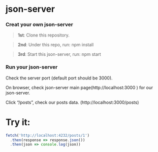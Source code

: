 # json-server

### Creat your own json-server

> **1st**: Clone this repository.

> **2nd**: Under this repo, run: npm install

> **3rd**: Start this json-server, run: npm start

### Run your json-server
Check the server port (default port should be 3000).

On browser, check json-server main page(http://localhost:3000 ) for our json-server.

Click “/posts”, check our posts data. (http://localhost:3000/posts)

# Try it:

```javascript
fetch('http://localhost:4232/posts/1')
  .then(response => response.json())
  .then(json => console.log(json))
